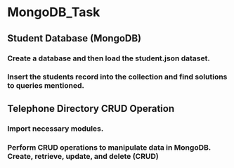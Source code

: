 # MongoDB_Task
## Student Database (MongoDB)
### Create a database and then load the student.json dataset.
### Insert the students record into the collection and find solutions to queries mentioned.

## Telephone Directory CRUD Operation
### Import necessary modules.
### Perform CRUD operations to manipulate data in MongoDB. Create, retrieve, update, and delete (CRUD)

